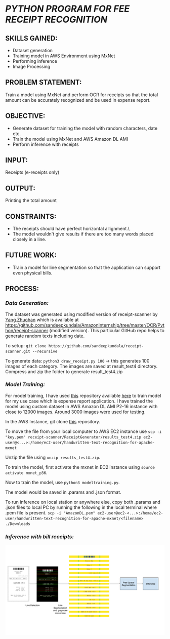 # ***PYTHON PROGRAM FOR FEE RECEIPT RECOGNITION***

## **SKILLS GAINED:**

* Dataset generation
* Training model in AWS Environment using MxNet
* Performing inference
* Image Processing

## **PROBLEM STATEMENT:**

Train a model using MxNet and perform OCR for receipts so that the total amount can be accurately recognized and be used in expense report.

## **OBJECTIVE:**
* Generate dataset for training the model with random characters, date etc.
* Train the model using MxNet and AWS Amazon DL AMI
* Perform inference with receipts

## **INPUT:**
Receipts (e-receipts only)

## **OUTPUT:**
Printing the total amount

## **CONSTRAINTS:**
* The receipts should have perfect horizontal allignment.\
* The model wouldn't give results if there are too many words placed closely in a line.

## **FUTURE WORK:**
* Train a model for line segmentation so that the application can support even physical bills.

## **PROCESS:**

### *Data Generation:*
The dataset was generated using modified version of receipt-scanner by [Yang Zhuohan](https://github.com/billstark) which is available at https://github.com/sandeepkundala/AmazonInternship/tree/master/OCR/Python/receipt-scanner (modified version). This particular GitHub repo helps to generate random texts including date.

To setup: `git clone https://github.com/sandeepkundala/receipt-scanner.git --recursive`

To generate data: `python3 draw_receipt.py 100` -> this generates 100 images of each category. The images are saved at result_test4 directory. Compress and zip the folder to generate result_test4.zip

### *Model Training:*
For model training, I have used [this](https://github.com/awslabs/handwritten-text-recognition-for-apache-mxnet.git) repository available [here](https://github.com/sandeepkundala/AmazonInternship/tree/master/OCR/Python/Text-recognition-for-apache-mxnet/blob/master/3b_text_recon.ipynb) to train model for my use case which is expense report application. I have trained the model using custom dataset in AWS Amazon DL AMI P2-16 instance with close to 12000 images. Around 3000 images were used for testing.

In the AWS Instance, git clone [this](https://github.com/sandeepkundala/Text-recognition-for-apache-mxnet.git) repository.

To move the file from your local computer to AWS EC2 instance use `scp -i "key.pem" receipt-scanner/ReceiptGenerator/results_test4.zip ec2-user@<...>:/home/ec2-user/handwritten-text-recognition-for-apache-mxnet`

Unzip the file using `unzip results_test4.zip`.

To train the model, first activate the mxnet in EC2 instance using `source activate mxnet_p36`.

Now to train the model, use `python3 modeltraining.py`.

The model would be saved in .params and .json format.

To run inference on local station or anywhere else, copy both .params and .json files to local PC by running the following in the local terminal where .pem file is present.
`scp -i "AmazonDL.pem" ec2-user@ec2-<...>:/home/ec2-user/handwritten-text-recognition-for-apache-mxnet/<filename> ./Downloads`

### *Inference with bill receipts:*

![](https://github.com/sandeepkundala/AmazonInternship/blob/master/OCR/Python/amazon_internship_fig_1.png)

